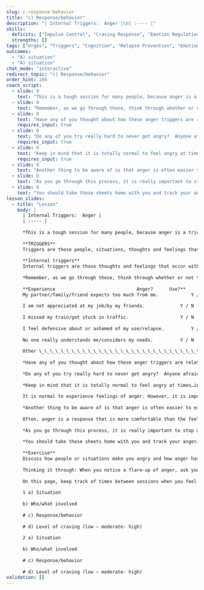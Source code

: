 ```yaml
---
slug: c-response-behavior
title: "c) Response/behavior"
description: "| Internal Triggers:  Anger |\n| :---- |"
skills:
  deficits: ["Impulse Control", "Craving Response", "Emotion Regulation", "Values Clarification"]
  strengths: []
tags: ["Urges", "Triggers", "Cognition", "Relapse Prevention", "Emotions"]
outcomes:
  - "A) situation"
  - "A) situation"
chat_mode: "interactive"
redirect_topic: "c) Response/behavior"
order_hint: 100
coach_script:
  - slide: 0
    text: "This is a tough session for many people, because anger is a tricky emotion both to tolerate and manage when you are first making changes in your substance use.  Many people have grown up in environments where anger was expressed in destructive ways and as a result they have a fearful response to it and have not learned effective ways to express it.  In addition, stopping or reducing the amount of substances you are using has an impact on your body and brain that may result in feeling more irritable or edgy for a period of time.  While irritability is normal and will pass with time, it can be difficult to tolerate and for many can lead to relapse.  Since anger is such a loaded topic for so many people we devote an entire session to it."
  - slide: 0
    text: "Remember, as we go through these, think through whether or not these triggers for anger have resulted in your decision to use in the past."
  - slide: 0
    text: "Have any of you thought about how these anger triggers are related to your use?"
    requires_input: true
  - slide: 0
    text: "Do any of you try really hard to never get angry?  Anyone afraid of it or feel worried about feeling angry?"
    requires_input: true
  - slide: 0
    text: "Keep in mind that it is totally normal to feel angry at times\u2026in fact anger can be a really helpful emotion.  It is simply a cue that something in your environment is not working right\u2026that something needs to change.  If you deny it\u2019s existence\u2026you are at risk for staying in situations that are harmful too long...anyone have this problem?  Anyone stay in a relationship too long\u2026hoping that things would work out or the other person would figure out what you need without you expressing it?"
    requires_input: true
  - slide: 0
    text: "Another thing to be aware of is that anger is often easier to express and be aware of than other feelings such as guilt, fear and sadness.  It is energizing and stimulating and may make you feel in control for a moment rather than down, worried or bad about yourself."
  - slide: 0
    text: "As you go through this process, it is really important to stop and see if you can identify feelings that may be under your anger\u2026for example if you find yourself becoming angry and defensive after a slip\u2026try to see if instead you are feeling embarrassed and scared.  The value in doing this is that anger and defensiveness often push people away while acknowledging that you are scared may allow you to ask for help\u2026helping you get the support you need."
  - slide: 0
    text: "You should take these sheets home with you and track your anger\u2026it can also be really helpful to talk with your individual therapists about your relationship to anger\u2026are you afraid of it and avoid to too long\u2026do you express it in ways that are not effective?  By understanding these patterns you can begin to cope with your anger differently which will improve your ability to maintain the changes you are trying to make over the long haul."
lesson_slides:
  - title: "Lesson"
    body: |
      | Internal Triggers:  Anger |
      | :---- |
      
      *This is a tough session for many people, because anger is a tricky emotion both to tolerate and manage when you are first making changes in your substance use.  Many people have grown up in environments where anger was expressed in destructive ways and as a result they have a fearful response to it and have not learned effective ways to express it.  In addition, stopping or reducing the amount of substances you are using has an impact on your body and brain that may result in feeling more irritable or edgy for a period of time.  While irritability is normal and will pass with time, it can be difficult to tolerate and for many can lead to relapse.  Since anger is such a loaded topic for so many people we devote an entire session to it.*
      
      **TRIGGERS**   
      Triggers are those people, situations, thoughts and feelings that you associate with your alcohol or other drug use. Just the sight/thought/smell/sound of that trigger is often enough to start a physical and psychological reaction *as if you had the alcohol/drug in your hand*.  Once this has occurred, actual use may not be far away. There are two major types of triggers: **internal** (thoughts and emotions) and **external**. Gaining a full understanding of your triggers will help you have the **AWARENESS** you need to make real changes in your use of substances.  Today we’ll discuss internal triggers.
      
      **Internal triggers**  
      Internal triggers are those thoughts and feelings that occur within you that might lead to using. One very common internal trigger is feelings of anger. Below are some experiences that are associated with anger. Circle “Y” (YES) next to those that have commonly resulted in anger for you and “N” (NO) next to those that have not. Next, indicate whether this anger has led to use.
      
      *Remember, as we go through these, think through whether or not these triggers for anger have resulted in your decision to use in the past.*
      
      **Experience								Anger?		Use?**  
      My partner/family/friend expects too much from me.		 	Y / N		Y / N
      
      I am not appreciated at my job/by my friends.			 	Y / N		Y / N
      
      I missed my train/got stuck in traffic.					Y / N		Y / N
      
      I feel defensive about or ashamed of my use/relapse.		 	Y / N		Y / N
      
      No one really understands me/considers my needs.			Y / N		Y / N
      
      Other \_\_\_\_\_\_\_\_\_\_\_\_\_\_\_\_\_\_\_\_\_\_\_\_\_\_\_\_\_\_\_\_\_\_\_\_\_\_\_			Y / N		Y / N
      
      *Have any of you thought about how these anger triggers are related to your use?*
      
      *Do any of you try really hard to never get angry?  Anyone afraid of it or feel worried about feeling angry?*
      
      *Keep in mind that it is totally normal to feel angry at times…in fact anger can be a really helpful emotion.  It is simply a cue that something in your environment is not working right…that something needs to change.  If you deny it’s existence…you are at risk for staying in situations that are harmful too long...anyone have this problem?  Anyone stay in a relationship too long…hoping that things would work out or the other person would figure out what you need without you expressing it?*
      
      It is normal to experience feelings of anger. However, it is important to consider changing what may have become your automatic response to anger: using alcohol/ drugs. The first step toward that goal is to become aware of your anger and how it is associated with using. Once you are aware, then you can build **COPING** responses to deal with anger in an effective manner.  Remember, the goal is not for you to never get angry; everyone gets angry at times.  Instead, the goal is to learn how to manage your anger in a way that is not destructive to you. 
      
      *Another thing to be aware of is that anger is often easier to express and be aware of than other feelings such as guilt, fear and sadness.  It is energizing and stimulating and may make you feel in control for a moment rather than down, worried or bad about yourself.*  
      
      Often, anger is a response that is more comfortable than the feelings it is masking (e.g., feelings of sadness, shame, guilt or hopelessness). Again, it is important to understand the relationship that anger has with your using. In particular, it is critical to begin to see how anger has been and is connected to drifting towards or causing a relapse. By making these connections, you will have taken an important step toward managing your anger and preventing it from jeopardizing the changes you are making.
      
      *As you go through this process, it is really important to stop and see if you can identify feelings that may be under your anger…for example if you find yourself becoming angry and defensive after a slip…try to see if instead you are feeling embarrassed and scared.  The value in doing this is that anger and defensiveness often push people away while acknowledging that you are scared may allow you to ask for help…helping you get the support you need.*
      
      *You should take these sheets home with you and track your anger…it can also be really helpful to talk with your individual therapists about your relationship to anger…are you afraid of it and avoid to too long…do you express it in ways that are not effective?  By understanding these patterns you can begin to cope with your anger differently which will improve your ability to maintain the changes you are trying to make over the long haul.*
      
      **Exercise**   
      Discuss how people or situations make you angry and how anger has led to using.  Try to think of other ways you might express your anger to avoid using.
      
      Thinking it through: When you notice a flare-up of anger, ask yourself the question: “Is it more important to me to prove I’m right/feel I’m right, or to protect the changes I am making?”
      
      On this page, keep track of times between sessions when you feel angry at a person or situation.  Note the circumstances, who or what is involved, and your behavior.
      
      1	a) Situation				
      
      b) Who/what involved          	
      
      # c) Response/behavior
      
      # d) Level of craving (low – moderate- high)
      
      2	a) Situation				
      
      b) Who/what involved          	
      
      # c) Response/behavior
      
      # d) Level of craving (low – moderate- high)
validation: []
---
```

